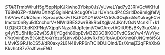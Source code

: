 $START$rmbWhuH5g/5ppNpKJRiwho3Ybkp0JsVyUweLYad7y23RiVGcWKHuIT68MGZP+tUaWaDXXq5GginNmL94ug0fVLaIi1JVn4udP4CSrIdDo9mlgjfeIVjth0VewKUED1qm+Kproap0sx9vTKZPDXDYE0Z+Cr50u3OsjErsBeXu5egFCviImctxt0nRyuEdCnchorV+NlW13BES2wrB8kRb4Xgjkv4JKnfvOcNMcnKlT+k1UZQ5CfCbdKtXPNgVXjpqNNzzaNtJp1ejmjVOAOArovtAQilU9ByBKy3kaXAIug4yY5U5hHIpGZwi3SJHjYDgdh89bpEvM3ZDGO8KOOFvdCSscYw4rWvYyctPkt9ylnEovB9GidB/oQYxzu5LkNvBD3JdwRxFoDfb/AuDOKnxQPJNQm6l5GlLMvKSGRJ1oCS5J/dR0axy2LBN48vRP6nTtCI0DUlQlnd/Es/XmejZ2qFRhXbGKkvhct87v7oJfiw=$END$